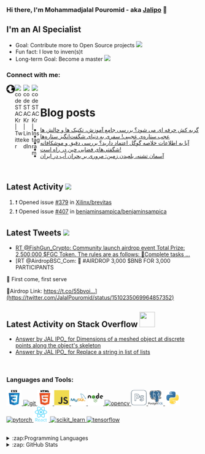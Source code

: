 ### Hi there, I'm Mohammadjalal Pouromid - aka [Jalipo][website] 👋
## I'm an AI Specialist

 
- Goal: Contribute more to Open Source projects <img src="https://media.giphy.com/media/WUlplcMpOCEmTGBtBW/giphy.gif" width="30">
- Fun fact: I love to inven(s)t
- Long-term Goal: Become a master <img src="https://media.giphy.com/media/BMyEGC1ZzwS6W2cc5n/giphy.gif"  width="30" >

### Connect with me:

[<img align="left" alt="codeSTACKr.com" width="22px" src="https://raw.githubusercontent.com/iconic/open-iconic/master/svg/globe.svg" />][website]
[<img align="left" alt="codeSTACKr | Twitter" width="22px" src="https://cdn.jsdelivr.net/npm/simple-icons@v3/icons/twitter.svg" />][twitter]
[<img align="left" alt="codeSTACKr | LinkedIn" width="22px" src="https://cdn.jsdelivr.net/npm/simple-icons@v3/icons/linkedin.svg" />][linkedin]
[<img align="left" alt="codeSTACKr | Instagram" width="22px" src="https://cdn.jsdelivr.net/npm/simple-icons@v3/icons/instagram.svg" />][instagram]

<br />

# Blog posts
<!-- BLOG-POST-LIST:START -->
- [گربه کش حرفه ای می شود؟ بررسی جامع آموزش، تکنیک ها و چالش ها](https://cyberuni.ir/blog/%DA%AF%D8%B1%D8%A8%D9%87-%DA%A9%D8%B4-%D8%AD%D8%B1%D9%81%D9%87-%D8%A7%DB%8C-%D9%85%DB%8C-%D8%B4%D9%88%D8%AF-%D8%A8%D8%B1%D8%B1%D8%B3%DB%8C-%D8%AC%D8%A7%D9%85%D8%B9-%D8%A2%D9%85%D9%88%D8%B2%D8%B4-%D8%AA%DA%A9%D9%86%DB%8C%DA%A9-%D9%87%D8%A7-%D9%88-%DA%86%D8%A7%D9%84%D8%B4-%D9%87%D8%A7/)
- [عجب ستاره‌ی عجیبی! سفری به دنیای شگفت‌انگیز ستاره‌ها](https://cyberuni.ir/blog/%D8%B9%D8%AC%D8%A8-%D8%B3%D8%AA%D8%A7%D8%B1%D9%87%DB%8C-%D8%B9%D8%AC%DB%8C%D8%A8%DB%8C-%D8%B3%D9%81%D8%B1%DB%8C-%D8%A8%D9%87-%D8%AF%D9%86%DB%8C%D8%A7%DB%8C-%D8%B4%DA%AF%D9%81%D8%AA%D8%A7%D9%86%DA%AF%DB%8C%D8%B2-%D8%B3%D8%AA%D8%A7%D8%B1%D9%87%D9%87%D8%A7/)
- [آیا به اطلاعات خلاصه گوگل اعتماد دارید؟ بررسی دقیق و موشکافانه](https://cyberuni.ir/blog/%D8%A2%DB%8C%D8%A7-%D8%A8%D9%87-%D8%A7%D8%B7%D9%84%D8%A7%D8%B9%D8%A7%D8%AA-%D8%AE%D9%84%D8%A7%D8%B5%D9%87-%DA%AF%D9%88%DA%AF%D9%84-%D8%A7%D8%B9%D8%AA%D9%85%D8%A7%D8%AF-%D8%AF%D8%A7%D8%B1%DB%8C%D8%AF-%D8%A8%D8%B1%D8%B1%D8%B3%DB%8C-%D8%AF%D9%82%DB%8C%D9%82-%D9%88-%D9%85%D9%88%D8%B4%DA%A9%D8%A7%D9%81%D8%A7%D9%86%D9%87/)
- [شگفتی‌های فضایی چین در راه است!](https://cyberuni.ir/blog/%D8%B4%DA%AF%D9%81%D8%AA%DB%8C%D9%87%D8%A7%DB%8C-%D9%81%D8%B6%D8%A7%DB%8C%DB%8C-%DA%86%DB%8C%D9%86-%D8%AF%D8%B1-%D8%B1%D8%A7%D9%87-%D8%A7%D8%B3%D8%AA/)
- [آسمان تشنه، بلعیدن زمین: مروری بر بحران آب در ایران](https://cyberuni.ir/blog/%D8%A2%D8%B3%D9%85%D8%A7%D9%86-%D8%AA%D8%B4%D9%86%D9%87-%D8%A8%D9%84%D8%B9%DB%8C%D8%AF%D9%86-%D8%B2%D9%85%DB%8C%D9%86-%D9%85%D8%B1%D9%88%D8%B1%DB%8C-%D8%A8%D8%B1-%D8%A8%D8%AD%D8%B1%D8%A7%D9%86-%D8%A2%D8%A8-%D8%AF%D8%B1-%D8%A7%DB%8C%D8%B1%D8%A7%D9%86/)
<!-- BLOG-POST-LIST:END -->


<br/>

## Latest Activity <img src="https://raw.githubusercontent.com/innng/innng/master/assets/kyubey.gif" width="80"> 
<!--START_SECTION:activity-->
1. ❗️ Opened issue [#379](https://github.com/Xilinx/brevitas/issues/379) in [Xilinx/brevitas](https://github.com/Xilinx/brevitas)
2. ❗️ Opened issue [#407](https://github.com/benjaminsampica/benjaminsampica/issues/407) in [benjaminsampica/benjaminsampica](https://github.com/benjaminsampica/benjaminsampica)
<!--END_SECTION:activity-->


## Latest Tweets <img src="https://media.giphy.com/media/26BRxIdjE82KNmVJm/giphy.gif" width="30"> 

<!-- TWITTER:START -->
- [RT @FishGun_Crypto: Community launch airdrop event
Total Prize: 2,500,000 $FGC Token. The rules are as follows:
🐡Complete tasks ...](https://twitter.com/JalalPouromid/status/1510434904487743493)
- [RT @AirdropBSC_Com: 🎁 #AIRDROP 3,000 $BNB FOR 3,000 PARTICIPANTS 

🎁 First come, first serve

🔗Airdrop Link: https://t.co/55bvoi...](https://twitter.com/JalalPouromid/status/1510235069964857352)
<!-- TWITTER:END -->

## Latest Activity on Stack Overflow  <img src="https://media.giphy.com/media/ule4vhcY1xEKQ/giphy.gif" height="40" width = '40'> 

<!-- STACKOVERFLOW:START -->
- [Answer by JAL IPO_ for Dimensions of a meshed object at discrete points along the object&#39;s skeleton](https://stackoverflow.com/questions/79000040/dimensions-of-a-meshed-object-at-discrete-points-along-the-objects-skeleton/79051975#79051975)
- [Answer by JAL IPO_ for Replace a string in list of lists](https://stackoverflow.com/questions/13781828/replace-a-string-in-list-of-lists/75055822#75055822)
<!-- STACKOVERFLOW:END -->

<br/>

  <h3 align="left">Languages and Tools:</h3>
<p align="left"> <a href="https://www.w3schools.com/css/" target="_blank"> <img src="https://raw.githubusercontent.com/devicons/devicon/master/icons/css3/css3-original-wordmark.svg" alt="css3" width="40" height="40"/> </a> <a href="https://git-scm.com/" target="_blank"> <img src="https://www.vectorlogo.zone/logos/git-scm/git-scm-icon.svg" alt="git" width="40" height="40"/> </a> <a href="https://www.w3.org/html/" target="_blank"> <img src="https://raw.githubusercontent.com/devicons/devicon/master/icons/html5/html5-original-wordmark.svg" alt="html5" width="40" height="40"/> </a> <a href="https://developer.mozilla.org/en-US/docs/Web/JavaScript" target="_blank"> <img src="https://raw.githubusercontent.com/devicons/devicon/master/icons/javascript/javascript-original.svg" alt="javascript" width="40" height="40"/> </a> <a href="https://www.mysql.com/" target="_blank"> <img src="https://raw.githubusercontent.com/devicons/devicon/master/icons/mysql/mysql-original-wordmark.svg" alt="mysql" width="40" height="40"/> </a> <a href="https://nodejs.org" target="_blank"> <img src="https://raw.githubusercontent.com/devicons/devicon/master/icons/nodejs/nodejs-original-wordmark.svg" alt="nodejs" width="40" height="40"/> </a> <a href="https://opencv.org/" target="_blank"> <img src="https://www.vectorlogo.zone/logos/opencv/opencv-icon.svg" alt="opencv" width="40" height="40"/> </a> <a href="https://www.photoshop.com/en" target="_blank"> <img src="https://raw.githubusercontent.com/devicons/devicon/master/icons/photoshop/photoshop-line.svg" alt="photoshop" width="40" height="40"/> </a> <a href="https://www.postgresql.org" target="_blank"> <img src="https://raw.githubusercontent.com/devicons/devicon/master/icons/postgresql/postgresql-original-wordmark.svg" alt="postgresql" width="40" height="40"/> </a> <a href="https://www.python.org" target="_blank"> <img src="https://raw.githubusercontent.com/devicons/devicon/master/icons/python/python-original.svg" alt="python" width="40" height="40"/> </a> <a href="https://pytorch.org/" target="_blank"> <img src="https://www.vectorlogo.zone/logos/pytorch/pytorch-icon.svg" alt="pytorch" width="40" height="40"/> </a> <a href="https://reactjs.org/" target="_blank"> <img src="https://raw.githubusercontent.com/devicons/devicon/master/icons/react/react-original-wordmark.svg" alt="react" width="40" height="40"/> </a> <a href="https://scikit-learn.org/" target="_blank"> <img src="https://upload.wikimedia.org/wikipedia/commons/0/05/Scikit_learn_logo_small.svg" alt="scikit_learn" width="40" height="40"/> </a> <a href="https://www.tensorflow.org" target="_blank"> <img src="https://www.vectorlogo.zone/logos/tensorflow/tensorflow-icon.svg" alt="tensorflow" width="40" height="40"/> </a> </p>

<br/>



<details>
  <summary>:zap:Programming Languages</summary>

  [![Top Langs](https://github-readme-stats.vercel.app/api/top-langs/?username=iamjalipo)](https://github.com/anuraghazra/github-readme-stats)

</details>

<details>
  <summary>:zap: GitHub Stats</summary>

  <img align="left" alt="jalipo" src="https://github-readme-stats.codestackr.vercel.app/api?username=iamjalipo&theme=vue&show_icons=true&hide_border=true" />

</details>




[website]: https://iamjalipo.github.io/
[twitter]: https://twitter.com/JalalPouromid
[instagram]: https://www.instagram.com/jalipo_/
[linkedin]: https://www.linkedin.com/in/mohammadjalal-pouromid-9568901b0

